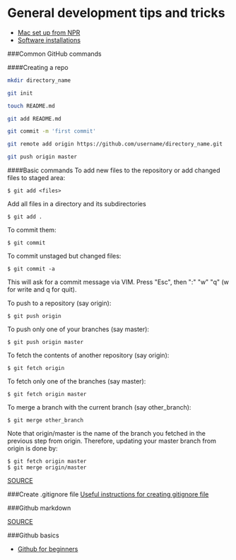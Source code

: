 # General development tips and tricks
* [Mac set up from NPR](http://blog.apps.npr.org/2013/06/06/how-to-setup-a-developers-environment.html)
* [Software installations](https://github.com/eklucas/NICAR_install)

###Common GitHub commands

####Creating a repo
```bash
mkdir directory_name

git init

touch README.md

git add README.md

git commit -m 'first commit'

git remote add origin https://github.com/username/directory_name.git

git push origin master
```

####Basic commands
To add new files to the repository or add changed files to staged area:
```
$ git add <files>
```
Add all files in a directory and its subdirectories
```
$ git add .
```
To commit them:
```
$ git commit
```
To commit unstaged but changed files:
```
$ git commit -a
```
This will ask for a commit message via VIM. Press "Esc", then ":" "w" "q" (w for write and q for quit).

To push to a repository (say origin):
```
$ git push origin
```
To push only one of your branches (say master):
```
$ git push origin master
```
To fetch the contents of another repository (say origin):
```
$ git fetch origin
```
To fetch only one of the branches (say master):
```
$ git fetch origin master
```
To merge a branch with the current branch (say other_branch):
```
$ git merge other_branch
```
Note that origin/master is the name of the branch you fetched in the previous step from origin. Therefore, updating your master branch from origin is done by:
```
$ git fetch origin master
$ git merge origin/master
```
[SOURCE](http://stackoverflow.com/questions/11019839/how-to-use-github-using-terminal-commands)

###Create .gitignore file
[Useful instructions for creating gitignore file](http://www.gpickin.com/index.cfm/blog/git-for-dummies-using-gitignore-files-to-exclude-certain-files-and-folders)

###Github markdown

[SOURCE](https://help.github.com/articles/markdown-basics)

###Github basics
* [Github for beginners](http://readwrite.com/2013/09/30/understanding-github-a-journey-for-beginners-part-1#awesm=~oxo1ZxMiZHjClD)

